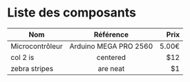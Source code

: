 # Liste des composants

| Nom        | Référence           | Prix  |
| ------------- |:-------------:| -----:|
| Microcontrôleur      | Arduino MEGA PRO 2560 | 5.00€ |
| col 2 is      | centered      |   $12 |
| zebra stripes | are neat      |    $1 |
